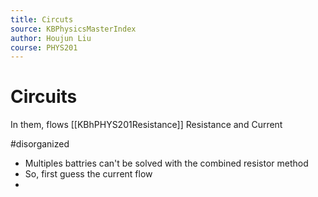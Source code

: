 ```yaml
---
title: Circuts 
source: KBPhysicsMasterIndex
author: Houjun Liu
course: PHYS201
---
```


# Circuits

In them, flows [[KBhPHYS201Resistance]] Resistance and Current

#disorganized

* Multiples battries can't be solved with the combined resistor method
* So, first guess the current flow
* 
